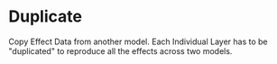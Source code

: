 # Duplicate

Copy Effect Data from another model. Each Individual Layer has to be "duplicated" to reproduce all the effects across two models.
